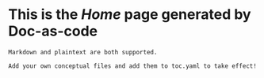# This is the *Home* page generated by **Doc-as-code**

```
Markdown and plaintext are both supported.

Add your own conceptual files and add them to toc.yaml to take effect!